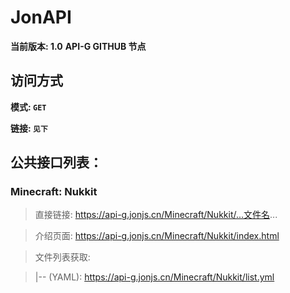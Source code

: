 # JonAPI

**当前版本: 1.0**
**API-G GITHUB 节点**


## 访问方式

**模式: ```GET```**

**链接: ```见下```**

## 公共接口列表：

### Minecraft: Nukkit

> 直接链接: https://api-g.jonjs.cn/Minecraft/Nukkit/...文件名...

> 介绍页面: https://api-g.jonjs.cn/Minecraft/Nukkit/index.html

> 文件列表获取:

>   |-- (YAML): https://api-g.jonjs.cn/Minecraft/Nukkit/list.yml



